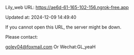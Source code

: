 Lily_web URL: https://ae6d-61-165-102-156.ngrok-free.app

Updated at: 2024-12-09 14:49:40

If you cannot open this URL, the server might be down.

Please contact: 

goley04@foxmail.com Or Wechat:GL_yeaH